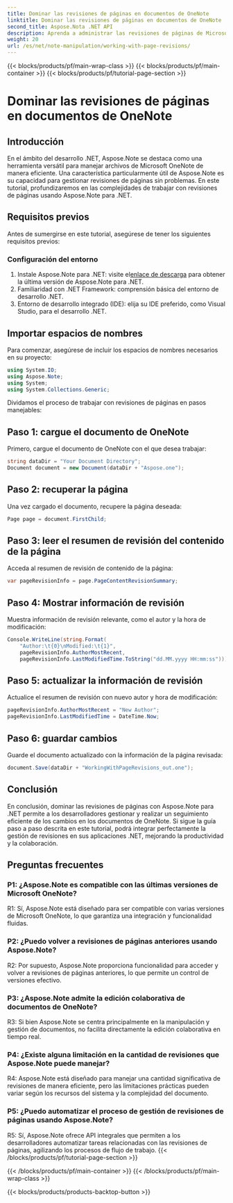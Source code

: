 ```yaml
---
title: Dominar las revisiones de páginas en documentos de OneNote
linktitle: Dominar las revisiones de páginas en documentos de OneNote
second_title: Aspose.Nota .NET API
description: Aprenda a administrar las revisiones de páginas de Microsoft OneNote con Aspose.Note. Guía paso a paso para una integración perfecta y control de versiones en sus aplicaciones .NET.
weight: 20
url: /es/net/note-manipulation/working-with-page-revisions/
---
```


{{< blocks/products/pf/main-wrap-class >}}
{{< blocks/products/pf/main-container >}}
{{< blocks/products/pf/tutorial-page-section >}}

# Dominar las revisiones de páginas en documentos de OneNote

## Introducción

En el ámbito del desarrollo .NET, Aspose.Note se destaca como una herramienta versátil para manejar archivos de Microsoft OneNote de manera eficiente. Una característica particularmente útil de Aspose.Note es su capacidad para gestionar revisiones de páginas sin problemas. En este tutorial, profundizaremos en las complejidades de trabajar con revisiones de páginas usando Aspose.Note para .NET.

## Requisitos previos

Antes de sumergirse en este tutorial, asegúrese de tener los siguientes requisitos previos:

### Configuración del entorno

1.  Instale Aspose.Note para .NET: visite el[enlace de descarga](https://releases.aspose.com/note/net/) para obtener la última versión de Aspose.Note para .NET.
2. Familiaridad con .NET Framework: comprensión básica del entorno de desarrollo .NET.
3. Entorno de desarrollo integrado (IDE): elija su IDE preferido, como Visual Studio, para el desarrollo .NET.

## Importar espacios de nombres

Para comenzar, asegúrese de incluir los espacios de nombres necesarios en su proyecto:

```csharp
using System.IO;
using Aspose.Note;
using System;
using System.Collections.Generic;
```

Dividamos el proceso de trabajar con revisiones de páginas en pasos manejables:

## Paso 1: cargue el documento de OneNote

Primero, cargue el documento de OneNote con el que desea trabajar:

```csharp
string dataDir = "Your Document Directory";
Document document = new Document(dataDir + "Aspose.one");
```

## Paso 2: recuperar la página

Una vez cargado el documento, recupere la página deseada:

```csharp
Page page = document.FirstChild;
```

## Paso 3: leer el resumen de revisión del contenido de la página

Acceda al resumen de revisión de contenido de la página:

```csharp
var pageRevisionInfo = page.PageContentRevisionSummary;
```

## Paso 4: Mostrar información de revisión

Muestra información de revisión relevante, como el autor y la hora de modificación:

```csharp
Console.WriteLine(string.Format(
    "Author:\t{0}\nModified:\t{1}",
    pageRevisionInfo.AuthorMostRecent,
    pageRevisionInfo.LastModifiedTime.ToString("dd.MM.yyyy HH:mm:ss")));
```

## Paso 5: actualizar la información de revisión

Actualice el resumen de revisión con nuevo autor y hora de modificación:

```csharp
pageRevisionInfo.AuthorMostRecent = "New Author";
pageRevisionInfo.LastModifiedTime = DateTime.Now;
```

## Paso 6: guardar cambios

Guarde el documento actualizado con la información de la página revisada:

```csharp
document.Save(dataDir + "WorkingWithPageRevisions_out.one");
```

## Conclusión

En conclusión, dominar las revisiones de páginas con Aspose.Note para .NET permite a los desarrolladores gestionar y realizar un seguimiento eficiente de los cambios en los documentos de OneNote. Si sigue la guía paso a paso descrita en este tutorial, podrá integrar perfectamente la gestión de revisiones en sus aplicaciones .NET, mejorando la productividad y la colaboración.

## Preguntas frecuentes

### P1: ¿Aspose.Note es compatible con las últimas versiones de Microsoft OneNote?

R1: Sí, Aspose.Note está diseñado para ser compatible con varias versiones de Microsoft OneNote, lo que garantiza una integración y funcionalidad fluidas.

### P2: ¿Puedo volver a revisiones de páginas anteriores usando Aspose.Note?

R2: Por supuesto, Aspose.Note proporciona funcionalidad para acceder y volver a revisiones de páginas anteriores, lo que permite un control de versiones efectivo.

### P3: ¿Aspose.Note admite la edición colaborativa de documentos de OneNote?

R3: Si bien Aspose.Note se centra principalmente en la manipulación y gestión de documentos, no facilita directamente la edición colaborativa en tiempo real.

### P4: ¿Existe alguna limitación en la cantidad de revisiones que Aspose.Note puede manejar?

R4: Aspose.Note está diseñado para manejar una cantidad significativa de revisiones de manera eficiente, pero las limitaciones prácticas pueden variar según los recursos del sistema y la complejidad del documento.

### P5: ¿Puedo automatizar el proceso de gestión de revisiones de páginas usando Aspose.Note?

R5: Sí, Aspose.Note ofrece API integrales que permiten a los desarrolladores automatizar tareas relacionadas con las revisiones de páginas, agilizando los procesos de flujo de trabajo.
{{< /blocks/products/pf/tutorial-page-section >}}

{{< /blocks/products/pf/main-container >}}
{{< /blocks/products/pf/main-wrap-class >}}

{{< blocks/products/products-backtop-button >}}
